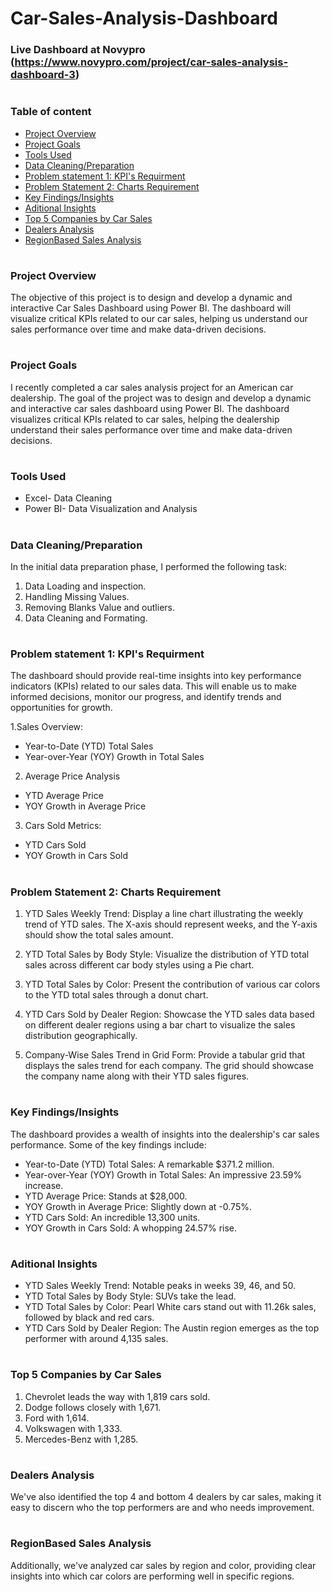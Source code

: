 # Car-Sales-Analysis-Dashboard

### Live Dashboard at Novypro (https://www.novypro.com/project/car-sales-analysis-dashboard-3)
#
### Table of content
 - [Project Overview](#project-overview)
 - [Project Goals](#project-goals)
 - [Tools Used](#tools-used)
 - [Data Cleaning/Preparation](#data-cleaningpreparation)
 - [Problem statement 1: KPI's Requirment](#problem-statement-1-kpis-requirment)
 - [Problem Statement 2: Charts Requirement](#problem-statement-2-charts-requirement)
 - [Key Findings/Insights](#key-findingsinsights)
 - [Aditional Insights](#aditional-insights)
 - [Top 5 Companies by Car Sales](#top-5-companies-by-car-sales)
 - [Dealers Analysis](#dealers-analysis)
 - [RegionBased Sales Analysis](#regionbased-sales-analysis)
#

### Project Overview

The objective of this project is to design and develop a dynamic and interactive Car Sales Dashboard using Power BI. The dashboard will visualize critical KPIs related to our car sales, helping us understand our sales performance over time and make data-driven decisions.
#

### Project Goals

I recently completed a car sales analysis project for an American car dealership. The goal of the project was to design and develop a dynamic and interactive car sales dashboard using Power BI. The dashboard visualizes critical KPIs related to car sales, helping the dealership understand their sales performance over time and make data-driven decisions.
#

### Tools Used

 - Excel- Data Cleaning
 - Power BI- Data Visualization and Analysis
#

### Data Cleaning/Preparation
In the initial data preparation phase, I performed the following task:
 1. Data Loading and inspection.
 2. Handling Missing Values.
 3. Removing Blanks Value and outliers.
 4. Data Cleaning and Formating.

#

### Problem statement 1: KPI's Requirment
The dashboard should provide real-time insights into key performance indicators (KPIs) related to our sales data. This will enable us to make informed decisions, monitor our progress, and identify trends and opportunities for growth.

1.Sales Overview:
  - Year-to-Date (YTD) Total Sales
  - Year-over-Year (YOY) Growth in Total Sales

2. Average Price Analysis
  - YTD Average Price
  - YOY Growth in Average Price

3. Cars Sold Metrics:
  - YTD Cars Sold
  - YOY Growth in Cars Sold
#

### Problem Statement 2: Charts Requirement
1. YTD Sales Weekly Trend: Display a line chart illustrating the weekly trend of YTD sales. The X-axis should represent weeks, and the Y-axis should show the total sales amount.

2. YTD Total Sales by Body Style: Visualize the distribution of YTD total sales across different car body styles using a Pie chart.

3. YTD Total Sales by Color: Present the contribution of various car colors to the YTD total sales through a donut chart.

4. YTD Cars Sold by Dealer Region: Showcase the YTD sales data based on different dealer regions using a bar chart to visualize the sales distribution geographically.

5. Company-Wise Sales Trend in Grid Form: Provide a tabular grid that displays the sales trend for each company. The grid should showcase the company name along with their YTD sales figures.
#

### Key Findings/Insights

The dashboard provides a wealth of insights into the dealership's car sales performance. Some of the key findings include:

 - Year-to-Date (YTD) Total Sales: A remarkable $371.2 million.
 - Year-over-Year (YOY) Growth in Total Sales: An impressive 23.59% increase.
 - YTD Average Price: Stands at $28,000.
 - YOY Growth in Average Price: Slightly down at -0.75%.
 - YTD Cars Sold: An incredible 13,300 units.
 - YOY Growth in Cars Sold: A whopping 24.57% rise.

#

### Aditional Insights
 - YTD Sales Weekly Trend: Notable peaks in weeks 39, 46, and 50.
 - YTD Total Sales by Body Style: SUVs take the lead.
 - YTD Total Sales by Color: Pearl White cars stand out with 11.26k sales, followed by black and red cars.
 - YTD Cars Sold by Dealer Region: The Austin region emerges as the top performer with around 4,135 sales.
#

### Top 5 Companies by Car Sales
 1. Chevrolet leads the way with 1,819 cars sold.
 2. Dodge follows closely with 1,671.
 3. Ford with 1,614.
 4. Volkswagen with 1,333.
 5. Mercedes-Benz with 1,285.
#

### Dealers Analysis
We've also identified the top 4 and bottom 4 dealers by car sales, making it easy to discern who the top performers are and who needs improvement.
#

### RegionBased Sales Analysis
Additionally, we've analyzed car sales by region and color, providing clear insights into which car colors are performing well in specific regions.
#
